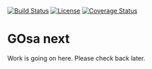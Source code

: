 [![Build Status](https://travis-ci.org/gonicus/gosa.svg?branch=master)](https://travis-ci.org/gonicus/gosa)
[![License](https://img.shields.io/badge/License-LGPL%202.1-blue.svg)](http://www.gnu.org/licenses/lgpl-2.1.html)
[![Coverage Status](https://coveralls.io/repos/github/gonicus/gosa/badge.svg?branch=master)](https://coveralls.io/github/gonicus/gosa)

# GOsa next

Work is going on here. Please check back later.
